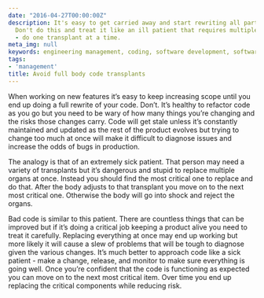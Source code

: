 ```yaml
---
date: "2016-04-27T00:00:00Z"
description: It's easy to get carried away and start rewriting all parts of your code.
  Don't do this and treat it like an ill patient that requires multiple transplants
  - do one transplant at a time.
meta_img: null
keywords: engineering management, coding, software development, software engineering
tags:
- 'management'
title: Avoid full body code transplants
---
```


When working on new features it’s easy to keep increasing scope until you end up doing a full rewrite of your code. Don’t. It’s healthy to refactor code as you go but you need to be wary of how many things you’re changing and the risks those changes carry. Code will get stale unless it’s constantly maintained and updated as the rest of the product evolves but trying to change too much at once will make it difficult to diagnose issues and increase the odds of bugs in production.

The analogy is that of an extremely sick patient. That person may need a variety of transplants but it’s dangerous and stupid to replace multiple organs at once. Instead you should find the most critical one to replace and do that. After the body adjusts to that transplant you move on to the next most critical one. Otherwise the body will go into shock and reject the organs.

Bad code is similar to this patient. There are countless things that can be improved but if it’s doing a critical job keeping a product alive you need to treat it carefully. Replacing everything at once may end up working but more likely it will cause a slew of problems that will be tough to diagnose given the various changes. It’s much better to approach code like a sick patient - make a change, release, and monitor to make sure everything is going well. Once you’re confident that the code is functioning as expected you can move on to the next most critical item. Over time you end up replacing the critical components while reducing risk.